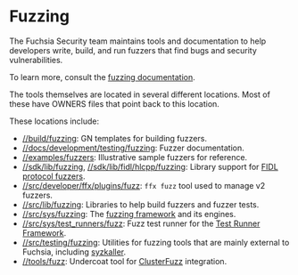 # Fuzzing

The Fuchsia Security team maintains tools and documentation to help developers write, build, and run
fuzzers that find bugs and security vulnerabilities.

To learn more, consult the [fuzzing documentation](/docs/development/testing/fuzzing/overview.md).

The tools themselves are located in several different locations. Most of these have OWNERS files
that point back to this location.

These locations include:

* [//build/fuzzing](/build/fuzzing): GN templates for building fuzzers.
* [//docs/development/testing/fuzzing](/docs/development/testing/fuzzing): Fuzzer documentation.
* [//examples/fuzzers](/examples/fuzzers): Illustrative sample fuzzers for reference.
* [//sdk/lib/fuzzing](/sdk/lib/fuzzing), [//sdk/lib/fidl/hlcpp/fuzzing](/sdk/lib/fidl/hlcpp/fuzzing):
  Library support for [FIDL protocol fuzzers](/docs/development/testing/fuzzing/fidl-fuzzing.md).
* [//src/developer/ffx/plugins/fuzz](/src/developer/ffx/plugins/fuzz): `ffx fuzz` tool used to
  manage v2 fuzzers.
* [//src/lib/fuzzing](/src/lib/fuzzing): Libraries to help build fuzzers and fuzzer tests.
* [//src/sys/fuzzing](/src/sys/fuzzing): The
  [fuzzing framework](/docs/contribute/governance/rfcs/0117_component_fuzzing_framework.md)
  and its engines.
* [//src/sys/test_runners/fuzz](/src/sys/test_runners/fuzz): Fuzz test runner for the
  [Test Runner Framework](/docs/development/testing/components/test_runner_framework.md).
* [//src/testing/fuzzing](/src/testing/fuzzing): Utilities for fuzzing tools that are mainly
  external to Fuchsia, including [syzkaller](https://github.com/google/syzkaller).
* [//tools/fuzz](/tools/fuzz): Undercoat tool for [ClusterFuzz][clusterfuzz] integration.

[clusterfuzz]: https://google.github.io/clusterfuzz/
